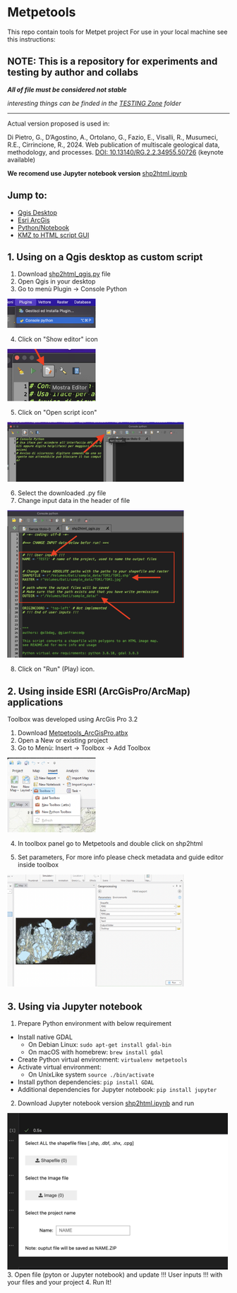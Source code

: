 # Metpetools

This repo contain tools for Metpet project
For use in your local machine see this instructions:

## NOTE: This is a repository for experiments and testing by author and collabs

***All of file must be considered not stable***

*interesting things can be finded in the [TESTING Zone](/TESTING_zone/) folder*

___

Actual version proposed is used in:

Di Pietro, G., D’Agostino, A., Ortolano, G., Fazio, E., Visalli, R., Musumeci, R.E., Cirrincione, R., 2024. Web publication of multiscale geological data, methodology, and processes. [DOI: 10.13140/RG.2.2.34955.50726](https://doi.org/10.13140/RG.2.2.34955.50726) (keynote available)



**We recomend use Jupyter notebook version** [shp2html.ipynb](notebook/shp2html.ipynb)

## Jump to:

- [Qgis Desktop](#1-using-on-a-qgis-desktop-as-custom-script)
- [Esri ArcGis](#2-using-inside-esri-arcgisproarcmap-applications)
- [Python/Notebook](#3-using-via-jupyter-notebook)
- [KMZ to HTML script GUI](Standalone_GUI/Readme.md)

## 1. Using on a Qgis desktop as custom script

1. Download [shp2html_qgis.py](shp2html_qgis.py) file
2. Open Qgis in your desktop
3. Go to menù Plugin -> Console Python

<div style="text-align:left"><img src="./Qgis%20processing%20script/images/1.png" width="200"></div>

4. Click on "Show editor" icon

<div style="text-align:left"><img src="./Qgis%20processing%20script/images/2.png" width="200"></div>

5. Click on "Open script icon"

<div style="text-align:left"><img src="./Qgis%20processing%20script/images/3.png" width="400"></div>

6. Select the downloaded .py file
7. Change input data in the header of file

<div style="text-align:left"><img src="./Qgis%20processing%20script/images/4.png" width="400"></div>

8. Click on "Run" (Play) icon.


## 2. Using inside ESRI (ArcGisPro/ArcMap) applications

Toolbox was developed using ArcGis Pro 3.2

1. Download [Metpetools_ArcGisPro.atbx](Metpetools_ArcGisPro.atbx)
2. Open a New or existing project
3. Go to Menù: Insert -> Toolbox -> Add Toolbox

<div style="text-align:left"><img src="./ArcGis%20toolboxes/images/1.png" width="200"></div>

4. In toolbox panel go to Metpetools and double click on shp2html

5. Set parameters, For more info please check metadata and guide editor inside toolbox
<div style="text-align:left"><img src="./ArcGis%20toolboxes/images/2.png" width="400"></div>


## 3. Using via Jupyter notebook

1. Prepare Python environment with below requirement
- Install native GDAL
    - On Debian Linux: `sudo apt-get install gdal-bin`
    - On macOS with homebrew: `brew install gdal`
- Create Python virtual environment: `virtualenv metpetools` 
- Activate virtual environment: 
    - On UnixLike system `source ./bin/activate`
- Install python dependencies: `pip install GDAL`
- Additional dependencies for Jupyter notebook: `pip install jupyter`
2. Download Jupyter notebook version [shp2html.ipynb](notebook/shp2html.ipynb)
and run
<div style="text-align:left"><img src="./notebook/input mask.png" width="500"></div>
3. Open file (pyton or Jupyter notebook) and update !!! User inputs !!! with your files and your project
4. Run It!
